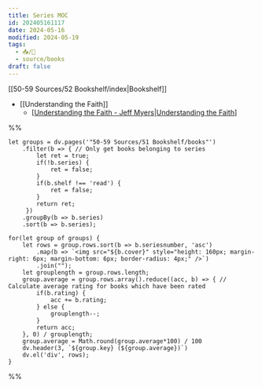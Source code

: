 ```yaml
---
title: Series MOC
id: 202405161117
date: 2024-05-16
modified: 2024-05-19
tags:
  - 📥/🌲
  - source/books
draft: false
---
```

[[50-59 Sources/52 Bookshelf/index|Bookshelf]]

- [[Understanding the Faith]]
	- [[Understanding the Faith - Jeff Myers|Understanding the Faith]]

%%
```dataviewjs
let groups = dv.pages('"50-59 Sources/51 Bookshelf/books"')
	.filter(b => { // Only get books belonging to series
	    let ret = true;
	    if(!b.series) {
	        ret = false;
	    }
	    if(b.shelf !== 'read') {
	        ret = false;
	    }
	    return ret;
	 })
	.groupBy(b => b.series)
	.sort(b => b.series);

for(let group of groups) {
    let rows = group.rows.sort(b => b.seriesnumber, 'asc')
        .map(b => `<img src="${b.cover}" style="height: 160px; margin-right: 6px; margin-bottom: 6px; border-radius: 4px;" />`)
        .join("");
    let grouplength = group.rows.length;
	group.average = group.rows.array().reduce((acc, b) => { // Calculate average rating for books which have been rated
	    if(b.rating) {
			acc += b.rating;
		} else {
			grouplength--;
		}
		return acc;
	}, 0) / grouplength;
	group.average = Math.round(group.average*100) / 100
	dv.header(3, `${group.key} (${group.average})`)
    dv.el('div', rows);
}
```
%%

[//begin]: # "Autogenerated link references for markdown compatibility"
[Understanding the Faith - Jeff Myers|Understanding the Faith]: <51.02 Nonfiction/Understanding the Faith - Jeff Myers> "Understanding the Faith"
[//end]: # "Autogenerated link references"